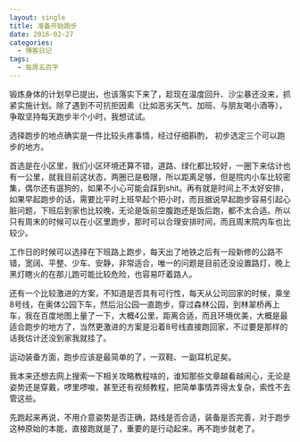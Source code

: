 ```yaml
---
layout: single
title: 准备开始跑步
date: 2016-02-27
categories:
  - 博客日记
tags:
  - 每周五百字
--- 
```

锻炼身体的计划早已提出，也该落实下来了，趁现在温度回升、沙尘暴还没来，抓紧实施计划。除了遇到不可抗拒因素（比如恶劣天气、加班、与朋友喝小酒等），争取坚持每天跑步半个小时，我想试试。

选择跑步的地点确实是一件比较头疼事情，经过仔细斟酌， 初步选定三个可以跑步的地方。

首选是在小区里，我们小区环境还算不错，道路、绿化都比较好，一圈下来估计也有一公里，就我目前这状态，两圈已是极限，所以距离足够，但是院内小车比较密集，偶尔还有遛狗的，如果不小心可能会踩到shit。再有就是时间上不太好安排，如果早起跑步的话，需要比平时上班早起个把小时，而且据说早起跑步容易引起心脏问题，下班后到家也比较晚，无论是饭前空腹跑还是饭后跑，都不太合适。所以只有周末的时候可以在小区里跑步，那时可以合理安排时间，而且周末院内车也比较少。

工作日的时候可以选择在下班路上跑步，每天出了地铁之后有一段新修的公路不错，宽阔、平整、少车、安静，非常适合，唯一的问题是目前还没设置路灯，晚上黑灯瞎火的在那儿跑可能比较危险，也容易吓着路人。

还有一个比较激进的方案，不知道是否具有可行性，每天从公司回家的时候，乘坐8号线，在奥体公园下车，然后沿公园一直跑步，穿过森林公园，到林翠桥再上车，我在百度地图上量了一下，大概4公里，距离合适，而且环境优美，大概是最适合跑步的地方了，当然更激进的方案是沿着8号线直接跑回家，不过要是那样的话我估计还没到家我就挂了。

运动装备方面，跑步应该是最简单的了，一双鞋、一副耳机足矣。

我本来还想去网上搜索一下相关攻略教程啥的，谁知那些文章越看越闹心，无论是姿势还是穿戴，啰里啰唆，甚至还有视频教程，把简单事情弄得太复杂，索性不去管这些。

先跑起来再说，不用介意姿势是否正确，路线是否合适，装备是否完善，对于跑步这种原始的本能，直接跑就是了，重要的是行动起来。再不跑步就老了。
